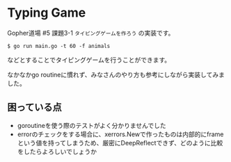# Typing Game

Gopher道場 #5 課題3-1 `タイピングゲームを作ろう` の実装です。

```
$ go run main.go -t 60 -f animals
```
などとすることでタイピングゲームを行うことができます。  

なかなかgo routineに慣れず、みなさんのやり方も参考にしながら実装してみました。  

## 困っている点

- goroutineを使う際のテストがよく分かりませんでした
- errorのチェックをする場合に、xerrors.Newで作ったものは内部的にframeという値を持ってしまうため、厳密にDeepReflectできず、どのように比較をしたらよろしいでしょうか